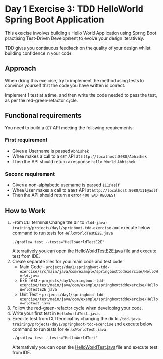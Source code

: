 # Day 1 Exercise 3: TDD HelloWorld Spring Boot Application

This exercise involves building a Hello World Application using Spring Boot practising Test-Driven
Development to evolve your design iteratively.

TDD gives you continuous feedback on the quality of your design whilst building confidence in your code.

## Approach

When doing this exercise, try to implement the method using tests to convince yourself that the code you have written is
correct.

Implement 1 test at a time, and then write the code needed to pass the test, as per the red-green-refactor cycle.

## Functional requirements

You need to build a `GET` API meeting the following requirements:

### First requirement
- Given a Username is passed `Abhishek`
- When makes a call to a `GET` API at `http://localhost:8080/Abhishek`
- Then the API should return a response `Hello World Abhishek`

### Second requirement

- Given a non-alphabetic username is passed `111@aslf`
- When User makes a call to a `GET` API at `http://localhost:8080/111@aslf`
- Then the API should return a error `400 BAD REQUEST` 

## How to Work

1. From CLI terminal Change the dir to `/tdd-java-training/projects/day1/sprinboot-tdd-exercise` and execute below command to
   run tests for `HelloWorldTestE2E.java`
    ```
    ./gradlew test --tests="HelloWorldTestE2E"
    ```
   Alternatively you can open
   the [HelloWorldTestE2E.java](../projects/day1/springboot-tdd-exercise/src/test/java/com/example/springboottddexercise/HelloWorldTestE2E.java) file and execute test
   from IDE.
2. Create separate files for your main code and test code 
   - Main Code - `projects/day1/springboot-tdd-exercise/src/main/java/com/example/springboottddexercise/HelloWorld.java`
   - E2E Test  - `projects/day1/springboot-tdd-exercise/test/main/java/com/example/springboottddexercise/HelloWorldTestE2E.java`
   - Unit Test - `projects/day1/springboot-tdd-exercise/test/main/java/com/example/springboottddexercise/HelloWorldTest.java`
3. Follow the red-green-refactor cycle when developing your code.
4. Write your first test in `HelloWorldTest.java`.
5. Execute test from CLI terminal by changing the dir to `/tdd-java-training/projects/day1/springboot-tdd-exercise` and execute below command to
      run tests for `HelloWorldTest.java`
   ```
   ./gradlew test --tests="HelloWorldTest"
   ```
   Alternatively you can open
the [HelloWorldTest.java](../projects/day1/springboot-tdd-exercise/src/test/java/com/example/springboottddexercise/HelloWorldTest.java) file and execute test
from IDE.
